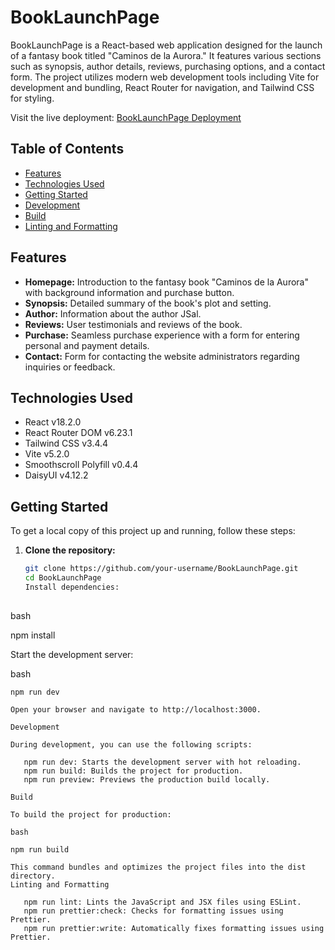 # BookLaunchPage

BookLaunchPage is a React-based web application designed for the launch of a fantasy book titled "Caminos de la Aurora." It features various sections such as synopsis, author details, reviews, purchasing options, and a contact form. The project utilizes modern web development tools including Vite for development and bundling, React Router for navigation, and Tailwind CSS for styling.

Visit the live deployment: [BookLaunchPage Deployment](https://booklaunchpage.netlify.app/)

## Table of Contents

- [Features](#features)
- [Technologies Used](#technologies-used)
- [Getting Started](#getting-started)
- [Development](#development)
- [Build](#build)
- [Linting and Formatting](#linting-and-formatting)

## Features

- **Homepage:** Introduction to the fantasy book "Caminos de la Aurora" with background information and purchase button.
- **Synopsis:** Detailed summary of the book's plot and setting.
- **Author:** Information about the author JSal.
- **Reviews:** User testimonials and reviews of the book.
- **Purchase:** Seamless purchase experience with a form for entering personal and payment details.
- **Contact:** Form for contacting the website administrators regarding inquiries or feedback.

## Technologies Used

- React v18.2.0
- React Router DOM v6.23.1
- Tailwind CSS v3.4.4
- Vite v5.2.0
- Smoothscroll Polyfill v0.4.4
- DaisyUI v4.12.2

## Getting Started

To get a local copy of this project up and running, follow these steps:

1. **Clone the repository:**

   ```bash
   git clone https://github.com/your-username/BookLaunchPage.git
   cd BookLaunchPage
   Install dependencies:
  

bash

npm install

Start the development server:

bash

    npm run dev

    Open your browser and navigate to http://localhost:3000.
 ```
Development

During development, you can use the following scripts:

    npm run dev: Starts the development server with hot reloading.
    npm run build: Builds the project for production.
    npm run preview: Previews the production build locally.

Build

To build the project for production:

bash

npm run build

This command bundles and optimizes the project files into the dist directory.
Linting and Formatting

    npm run lint: Lints the JavaScript and JSX files using ESLint.
    npm run prettier:check: Checks for formatting issues using Prettier.
    npm run prettier:write: Automatically fixes formatting issues using Prettier.
